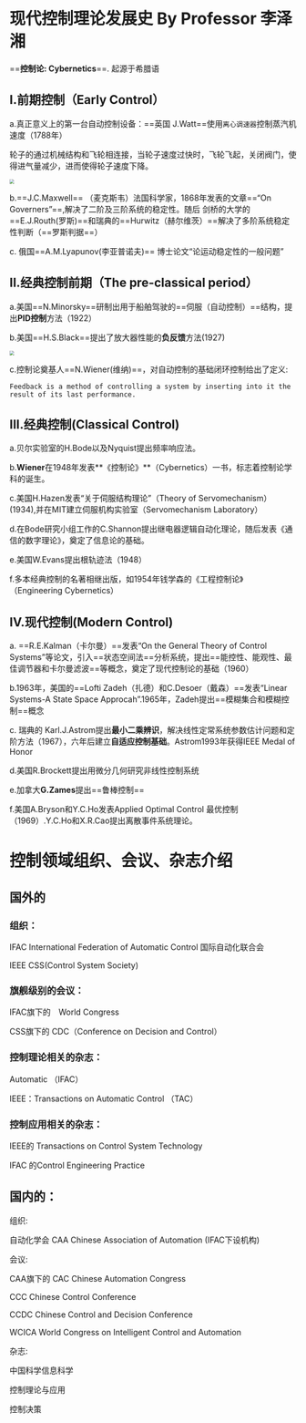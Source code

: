 # 现代控制理论发展史  By Professor 李泽湘

==**控制论: Cybernetics**==. 起源于希腊语

## I.前期控制（Early Control）

a.真正意义上的第一台自动控制设备：==英国 J.Watt==使用`离心调速器`控制蒸汽机速度（1788年） 

轮子的通过机械结构和飞轮相连接，当轮子速度过快时，飞轮飞起，关闭阀门，使得进气量减少，进而使得轮子速度下降。

<img src="E:\研究生\研一\上半学年\现代控制理论\图片\离心调速器.PNG" style="zoom:50%;" />

b.==J.C.Maxwell== （麦克斯韦）法国科学家，1868年发表的文章==“On Governers”==,解决了二阶及三阶系统的稳定性。随后 剑桥的大学的==E.J.Routh(罗斯)==和瑞典的==Hurwitz（赫尔维茨）==解决了多阶系统稳定性判断（==罗斯判据==）

c. 俄国==A.M.Lyapunov(李亚普诺夫)== 博士论文“论运动稳定性的一般问题”

## II.经典控制前期（The pre-classical period）

a.美国==N.Minorsky==研制出用于船舶驾驶的==伺服（自动控制）==结构，提出**PID控制**方法（1922）

b.美国==H.S.Black==提出了放大器性能的**负反馈**方法(1927)

<img src="E:\研究生\研一\上半学年\现代控制理论\图片\H.S.Black.PNG" style="zoom:50%;" />

c.控制论奠基人==N.Wiener(维纳)==，对自动控制的基础闭环控制给出了定义:

```
Feedback is a method of controlling a system by inserting into it the result of its last performance.
```

## III.经典控制(Classical Control)

a.贝尔实验室的H.Bode以及Nyquist提出频率响应法。

b.**Wiener**在1948年发表**《控制论》**（Cybernetics）一书，标志着控制论学科的诞生。

c.美国H.Hazen发表“关于伺服结构理论”（Theory of Servomechanism）(1934),并在MIT建立伺服机构实验室（Servomechanism Laboratory）

d.在Bode研究小组工作的C.Shannon提出继电器逻辑自动化理论，随后发表《通信的数字理论》，奠定了信息论的基础。

e.美国W.Evans提出根轨迹法（1948）

f.多本经典控制的名著相继出版，如1954年钱学森的《工程控制论》（Engineering Cybernetics）

## IV.现代控制(Modern Control)

a. ==R.E.Kalman（卡尔曼）==发表“On the General Theory of Control Systems”等论文，引入==状态空间法==分析系统，提出==能控性、能观性、最佳调节器和卡尔曼滤波==等概念，奠定了现代控制论的基础（1960）

b.1963年，美国的==Lofti Zadeh（扎德）和C.Desoer（戴森）==发表“Linear Systems-A State Space Approcah”.1965年，Zadeh提出==模糊集合和模糊控制==概念

c. 瑞典的 Karl.J.Astrom提出**最小二乘辨识**，解决线性定常系统参数估计问题和定阶方法（1967），六年后建立**自适应控制基础**。Astrom1993年获得IEEE Medal of Honor

d.美国R.Brockett提出用微分几何研究非线性控制系统

e.加拿大**G.Zames**提出==鲁棒控制==

f.美国A.Bryson和Y.C.Ho发表Applied Optimal Control  最优控制（1969）.Y.C.Ho和X.R.Cao提出离散事件系统理论。



# 控制领域组织、会议、杂志介绍

## 国外的

### 组织：

IFAC  International Federation of Automatic Control  国际自动化联合会

IEEE  CSS(Control System Society)

### 旗舰级别的会议：

IFAC旗下的　World Congress

CSS旗下的 CDC（Conference on Decision and Control）

### 控制理论相关的杂志：

Automatic （IFAC）

IEEE：Transactions on Automatic Control （TAC）

### 控制应用相关的杂志：

IEEE的 Transactions on Control System Technology

IFAC 的Control Engineering Practice

## 国内的：

组织:

自动化学会   CAA   Chinese Association of Automation (IFAC下设机构)

会议:

CAA旗下的 CAC    Chinese  Automation Congress 

CCC   Chinese Control Conference 

CCDC  Chinese Control and Decision Conference

WCICA    World Congress on Intelligent Control and Automation 

杂志:

中国科学信息科学

控制理论与应用

控制决策















